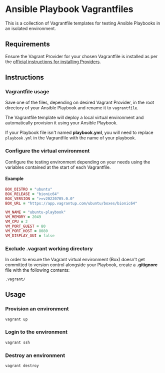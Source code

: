 # Ansible Playbook Vagrantfiles

This is a collection of Vagrantfile templates for testing Ansible Playbooks in an isolated environment.

## Requirements

Ensure the Vagrant Provider for your chosen Vagrantfile is installed as per the [official instructions for installing Providers](https://www.vagrantup.com/docs/providers).

## Instructions

### Vagrantfile usage

Save one of the files, depending on desired Vagrant Provider, in the root directory of your Ansible Playbook and rename it to `vagrantfile`.

The Vagrantfile template will deploy a local virtual environment and automatically provision it using your Ansible Playbook.

If your Playbook file isn't named **playbook.yml**, you will need to replace `playbook.yml` in the Vagrantfile with the name of your playbook.

### Configure the virtual environment

Configure the testing environment depending on your needs using the variables contained at the start of each Vagrantfile.

#### Example

```ruby
BOX_DISTRO = "ubuntu"
BOX_RELEASE = "bionic64"
BOX_VERSION = ">=v20220705.0.0"
BOX_URL = "https://app.vagrantup.com/ubuntu/boxes/bionic64"

VM_NAME = "ubuntu-playbook"
VM_MEMORY = 2049
VM_CPU = 2
VM_PORT_GUEST = 80
VM_PORT_HOST = 8080
VM_DISPLAY_GUI = false
```

### Exclude .vagrant working directory

In order to ensure the Vagrant virtual environment (Box) doesn't get committed to version control alongside your Playbook, create a **.gitignore** file with the following contents:

```config
.vagrant/
```

## Usage

### Provision an environment

```sh
vagrant up
```

### Login to the environment

```sh
vagrant ssh
```

### Destroy an environment

```sh
vagrant destroy
```
